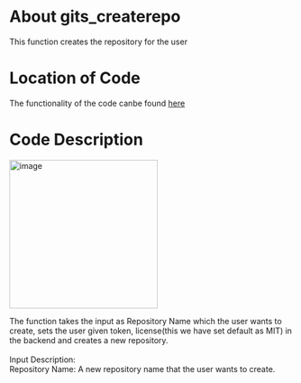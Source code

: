 # About gits_createrepo

This function creates the repository for the user

# Location of Code

The functionality of the code canbe found [here](https://github.com/psvkaushik/Group50_Proj2/blob/main/src/gits_createrepo.py)

# Code Description

<img width="263" alt="image" src="https://github.com/psvkaushik/Group50_Proj2/assets/144864099/cd80dbab-7d27-4f13-aad4-e941b88b8913">

The function takes the input as Repository Name which the user wants to create, sets the user given token, license(this we have set default as MIT) in the backend and creates a new repository.\
\
Input Description:\
Repository Name: A new repository name that the user wants to create.
